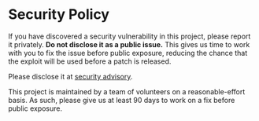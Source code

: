 # Security Policy

If you have discovered a security vulnerability in this project, please report it privately. **Do not disclose it as a public issue.** This gives us time to work with you to fix the issue before public exposure, reducing the chance that the exploit will be used before a patch is released.

Please disclose it at [security advisory](https://github.com/rust-osdev/x86_64/security/advisories/new).

This project is maintained by a team of volunteers on a reasonable-effort basis. As such, please give us at least 90 days to work on a fix before public exposure.
